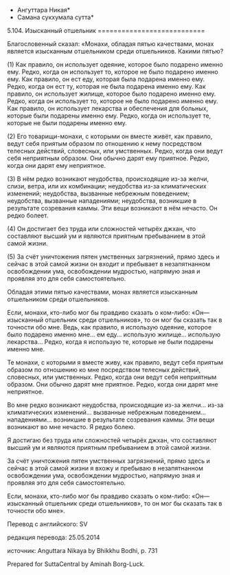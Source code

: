 * Ангуттара Никая*
* Самана сукхумала сутта*

5\.104\. Изысканный отшельник
\=\=\=\=\=\=\=\=\=\=\=\=\=\=\=\=\=\=\=\=\=\=\=\=\=\=\=

Благословенный сказал: «Монахи, обладая пятью качествами, монах является изысканным отшельником среди отшельников\. Какими пятью?

\(1\) Как правило, он использует одеяние, которое было подарено именно ему\. Редко, когда он использует то, которое не было подарено именно ему\. Как правило, он ест еду, которая была подарена именно ему\. Редко, когда он ест ту, которая не была подарена именно ему\. Как правило, он использует жилище, которое было подарено именно ему\. Редко, когда он использует то, которое не было подарено именно ему\. Как правило, он использует лекарства и обеспечения для больных, которые были подарены именно ему\. Редко, когда он использует те, которые не были подарены именно ему\.

\(2\) Его товарищи\-монахи, с которыми он вместе живёт, как правило, ведут себя приятым образом по отношению к нему посредством телесных действий, словесных, или умственных\. Редко, когда они ведут себя неприятным образом\. Они обычно дарят ему приятное\. Редко, когда они дарят ему неприятное\.

\(3\) В нём редко возникают неудобства, происходящие из\-за желчи, слизи, ветра, или их комбинации; неудобства из\-за климатических изменений; неудобства, вызванные небрежным поведением; неудобства, вызванные нападениями; неудобства, возникшие в результате созревания каммы\. Эти вещи возникают в нём нечасто\. Он редко болеет\.

\(4\) Он достигает без труда или сложностей четырёх джхан, что составляют высший ум и являются приятным пребыванием в этой самой жизни\.

\(5\) За счёт уничтожения пятен умственных загрязнений, прямо здесь и сейчас в этой самой жизни он входит и пребывает в незапятнанном освобождении ума, освобождении мудростью, напрямую зная и проявляя это для себя самостоятельно\.

Обладая этими пятью качествами, монах является изысканным отшельником среди отшельников\.

Если, монахи, кто\-либо мог бы правдиво сказать о ком\-либо: «Он—изысканный отшельник среди отшельников», то он мог бы сказать так в точности обо мне\. Ведь, как правило, я использую одеяние, которое было подарено именно мне… ем еду… использую жилище… использую лекарства… Редко, когда я использую те, которые не были подарены именно мне\.

Те монахи, с которыми я вместе живу, как правило, ведут себя приятым образом по отношению ко мне посредством телесных действий, словесных, или умственных\. Редко, когда они ведут себя неприятным образом\. Они обычно дарят мне приятное\. Редко, когда они дарят мне неприятное\.

Во мне редко возникают неудобства, происходящие из\-за желчи… из\-за климатических изменений… вызванные небрежным поведением… нападениями… возникшие в результате созревания каммы\. Эти вещи возникают во мне нечасто\. Я редко болею\.

Я достигаю без труда или сложностей четырёх джхан, что составляют высший ум и являются приятным пребыванием в этой самой жизни\.

За счёт уничтожения пятен умственных загрязнений, прямо здесь и сейчас в этой самой жизни я вхожу и пребываю в незапятнанном освобождении ума, освобождении мудростью, напрямую зная и проявляя это для себя самостоятельно\.

Если, монахи, кто\-либо мог бы правдиво сказать о ком\-либо: «Он—изысканный отшельник среди отшельников», то он мог бы сказать так в точности обо мне»\.

Перевод с английского: SV

редакция перевода: 25\.05\.2014

источник: Anguttara Nikaya by Bhikkhu Bodhi, p\. 731

Prepared for SuttaCentral by Aminah Borg\-Luck\.
